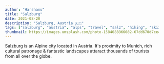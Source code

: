 ```yaml
---
author: "Harshanu"
title: "Salzburg"
date: 2021-08-20
description: "Salzburg, Austria 🇦🇹"
tags: ["salzburg", "austria", "alps", "travel", "salz", "hiking", "skiing"]
thumbnail: https://images.unsplash.com/photo-1584088366082-67dd670d7ce4?ixlib=rb-1.2.1&ixid=MnwxMjA3fDB8MHxwaG90by1wYWdlfHx8fGVufDB8fHx8&auto=format&fit=crop&w=1170&q=80
---
```


Salzburg is an Alpine city located in Austria. It's proximity to Munich, rich cultural patronage & fantastic landscapes attaract thousands of tourists from all over the globe.